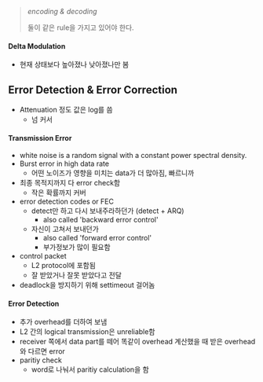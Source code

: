 > *encoding & decoding*
>
> 둘이 같은 rule을 가지고 있어야 한다.

#### Delta Modulation

* 현재 상태보다 높아졌나 낮아졌나만 봄


## Error Detection & Error Correction

* Attenuation 정도 값은 log를 씀
    * 넘 커서
    
#### Transmission Error

* white noise is a random signal with a constant power spectral density.
* Burst error in high data rate
    * 어떤 노이즈가 영향을 미치는 data가 더 많아짐, 빠르니까
* 최종 목적지까지 다 error check함
    * 작은 확률까지 커버
* error detection codes or FEC
    * detect만 하고 다시 보내주라하던가 (detect + ARQ)
        * also called 'backward error control'
    * 자신이 고쳐서 보내던가
        * also called 'forward error control'
        * 부가정보가 많이 필요함
* control packet
    * L2 protocol에 포함됨
    * 잘 받았거나 잘못 받았다고 전달
* deadlock을 방지하기 위해 settimeout 걸어놈
    
#### Error Detection

* 추가 overhead를 더하여 보냄
* L2 간의 logical transmission은 unreliable함
* receiver 쪽에서 data part를 떼어 똑같이 overhead 계산했을 때 받은 overhead와 다르면 error
* paritiy check
    * word로 나눠서 paritiy calculation을 함